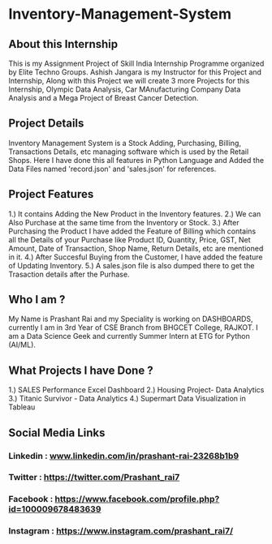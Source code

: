 # Inventory-Management-System

## About this Internship

This is my Assignment Project of Skill India Internship Programme organized by Elite Techno Groups. Ashish Jangara is my Instructor for this Project and Internship, Along with this Project we will create 3 more Projects for this Internship, Olympic Data Analysis, Car MAnufacturing Company Data Analysis and a Mega Project of Breast Cancer Detection.

## Project Details

Inventory Management System is a Stock Adding, Purchasing, Billing, Transactions Details, etc managing software which is used by the Retail Shops. Here I have done this all features in Python Language and Added the Data Files named 'record.json' and 'sales.json' for references.

## Project Features

1.) It contains Adding the New Product in the Inventory features.
2.) We can Also Purchase at the same time from the Inventory or Stock.
3.) After Purchasing the Product I have added the Feature of Billing which contains all the Details of your Purchase like Product ID, Quantity, Price, GST, Net Amount, Date of Transaction, Shop Name, Return Details, etc are mentioned in it.
4.) After Succesful Buying from the Customer, I have added the feature of Updating Inventory.
5.) A sales.json file is also dumped there to get the Trasaction details after the Purhase.


## Who I am ?
My Name is Prashant Rai and my Speciality is working on DASHBOARDS, currently I am in 3rd Year of CSE Branch from BHGCET College, RAJKOT. I am a Data Science Geek and currently Summer Intern at ETG for Python (AI/ML). 

## What Projects I have Done ?

1.) SALES Performance Excel Dashboard
2.) Housing Project- Data Analytics
3.) Titanic Survivor - Data Analytics
4.) Supermart Data Visualization in Tableau

## Social Media Links

### Linkedin : www.linkedin.com/in/prashant-rai-23268b1b9
### Twitter : https://twitter.com/Prashant_rai7
### Facebook : https://www.facebook.com/profile.php?id=100009678483639
### Instagram : https://www.instagram.com/prashant_rai7/
